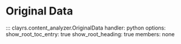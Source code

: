 # Original Data

::: clayrs.content_analyzer.OriginalData
    handler: python
    options:
        show_root_toc_entry: true
        show_root_heading: true
        members: none
